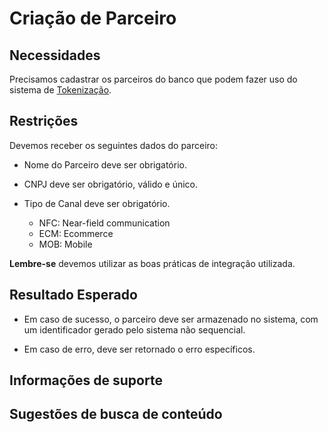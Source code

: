 # Criação de Parceiro

## Necessidades

Precisamos cadastrar os parceiros do banco que podem fazer uso do sistema de [Tokenização](../README.md).
   
## Restrições

Devemos receber os seguintes dados do parceiro:

- Nome do Parceiro deve ser obrigatório.

- CNPJ deve ser obrigatório, válido e único.

- Tipo de Canal deve ser obrigatório.
    - NFC: Near-field communication    
    - ECM: Ecommerce       
    - MOB: Mobile

**Lembre-se** devemos utilizar as boas práticas de integração utilizada.

## Resultado Esperado

- Em caso de sucesso, o parceiro deve ser armazenado no sistema, com um identificador gerado pelo sistema não sequencial.

- Em caso de erro, deve ser retornado o erro específicos.

## Informações de suporte

## Sugestões de busca de conteúdo